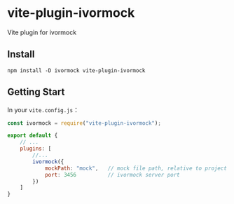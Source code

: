 # vite-plugin-ivormock

Vite plugin for ivormock

## Install

```shell
npm install -D ivormock vite-plugin-ivormock
```

## Getting Start

In your `vite.config.js`：

```js
const ivormock = require("vite-plugin-ivormock");

export default {
    // ... 
    plugins: [
        //...
        ivormock({
            mockPath: "mock",   // mock file path, relative to project root
            port: 3456          // ivormock server port
        })
    ]
}
```